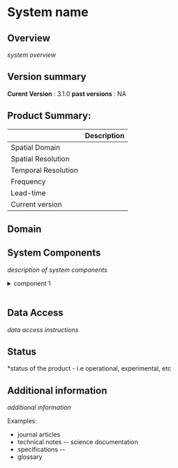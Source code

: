 # System name 

## Overview

*system overview*

## Version summary 

**Curent Version** : 3.1.0
**past versions** : NA

## Product Summary:

|             | Description |
| ----------- | ----------- |
| Spatial Domain      |       |
| Spatial Resolution   |       |
| Temporal Resolution   |         |
| Frequency   |       |
| Lead-time   |         |
| Current version  |     |

## Domain 

## System Components

*description of system components*

<details>
<summary>component 1</summary>

<ul><li> Purpose : </li>
<ul><li> Domain : </li>
<ul><li> Spatial Resolution : </li>
<ul><li> Temporal Resolution :</li>
<ul><li> Frequency : </li>
<ul><li> Lead-time :  </li>
<ul><li> Current Version : </li>
<ul><li> Additional Information : </li>

</details>
<br>


## Data Access 

*data access instructions*

## Status 

*status of the product - i.e operational, experimental, etc 

## Additional information

*additional information* 

Examples: 
- journal articles
- technical notes -- science documentation
- specifications -- 
- glossary


